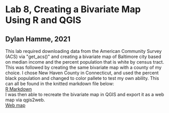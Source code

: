 # Lab 8, Creating a Bivariate Map Using R and QGIS
## Dylan Hamme, 2021

This lab required downloading data from the American Community Survey (ACS) via "get_acs()" and creating a bivariate map of Baltimore city based on median income and the percent population that is white by census tract. This was followed by creating the same bivariate map with a county of my choice. I chose New Haven County in Connecticut, and used the percent black population and changed to color pallete to test my own ability. This can all be found in the knitted markdown file below:
<br>
<a href="Lab_8.zip">R Markdown<a/>
<br>
I was then able to recreate the bivariate map in QGIS and export it as a web map via qgis2web.
  <br>
<a href="docs/qgis2web_2021_04_29-23_00_00_818393/index.html">Web map<a/>
